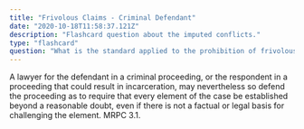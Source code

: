 ```yaml
---
title: "Frivolous Claims - Criminal Defendant"
date: "2020-10-18T11:58:37.121Z"
description: "Flashcard question about the imputed conflicts."
type: "flashcard"
question: "What is the standard applied to the prohibition of frivolous claims as to a criminal defendant?"
---
```


A lawyer for the defendant in a criminal proceeding, or the respondent in a proceeding that could result in incarceration, may nevertheless so defend the proceeding as to require that every element of the case be established beyond a reasonable doubt, even if there is not a factual or legal basis for challenging the element. MRPC 3.1.